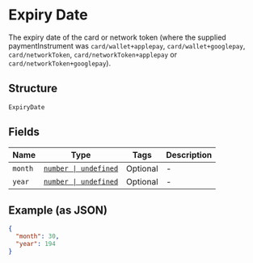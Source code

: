 
# Expiry Date

The expiry date of the card or network token (where the supplied paymentInstrument was `card/wallet+applepay`, `card/wallet+googlepay`, `card/networkToken`, `card/networkToken+applepay` or `card/networkToken+googlepay`).

## Structure

`ExpiryDate`

## Fields

| Name | Type | Tags | Description |
|  --- | --- | --- | --- |
| `month` | [`number \| undefined`](../../doc/models/number.md) | Optional | - |
| `year` | [`number \| undefined`](../../doc/models/number.md) | Optional | - |

## Example (as JSON)

```json
{
  "month": 30,
  "year": 194
}
```

